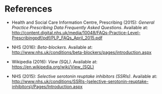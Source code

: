 # References

* Health and Social Care Information Centre, Prescribing (2015): _General
  Practice Prescribing Data Frequently Asked Questions_. Available at:
  http://content.digital.nhs.uk/media/10048/FAQs-Practice-Level-Prescribingpdf/pdf/PLP_FAQs_April_2015.pdf

* NHS (2016): _Beta-blockers_. Available at:
  http://www.nhs.uk/conditions/beta-blockers/pages/introduction.aspx

* Wikipedia (2016): _View (SQL)_. Available at:
  https://en.wikipedia.org/wiki/View_(SQL)

* NHS (2015): _Selective serotonin reuptake inhibitors (SSRIs)_. Available at:
  http://www.nhs.uk/conditions/SSRIs-(selective-serotonin-reuptake-inhibitors)/Pages/Introduction.aspx

